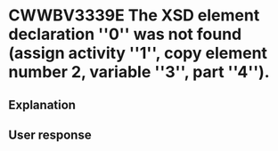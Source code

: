 # CWWBV3339E The XSD element declaration ''0'' was not found (assign activity ''1'', copy element number 2, variable ''3'', part ''4'').

## Explanation

## User response